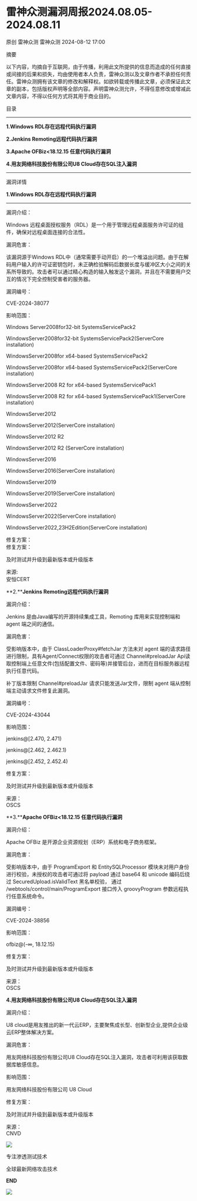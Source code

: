 #  雷神众测漏洞周报2024.08.05-2024.08.11   
原创 雷神众测  雷神众测   2024-08-12 17:00  
  
摘要  
  
  
以下内容，均摘自于互联网，由于传播，利用此文所提供的信息而造成的任何直接或间接的后果和损失，均由使用者本人负责，雷神众测以及文章作者不承担任何责任。雷神众测拥有该文章的修改和解释权。如欲转载或传播此文章，必须保证此文章的副本，包括版权声明等全部内容。声明雷神众测允许，不得任意修改或增减此文章内容，不得以任何方式将其用于商业目的。  
  
  
目录  
  
********  
  
**1.Windows RDL存在远程代码执行漏洞**  
  
  
  
**2.Jenkins Remoting远程代码执行漏洞**  
  
  
  
**3.Apache OFBiz<18.12.15 任意代码执行漏洞**  
  
  
  
**4.用友网络科技股份有限公司U8 Cloud存在SQL注入漏洞**  
  
  
****  
  
漏洞详情  
  
**1.Windows RDL存在远程代码执行漏洞**  
  
****  
漏洞介绍：  
  
Windows 远程桌面授权服务（RDL）是一个用于管理远程桌面服务许可证的组件，确保对远程桌面连接的合法性。  
  
  
漏洞危害：  
  
该漏洞源于Windows RDL中（通常需要手动开启）的一个堆溢出问题。由于在解码用户输入的许可证密钥包时，未正确检验解码后数据长度与缓冲区大小之间的关系所导致的。攻击者可以通过精心构造的输入触发这个漏洞，并且在不需要用户交互的情况下完全控制受害者的服务器。  
  
  
漏洞编号：  
  
CVE-2024-38077  
  
  
影响范围：  
  
Windows Server2008for32-bit SystemsServicePack2  
  
WindowsServer2008for32-bit SystemsServicePack2(ServerCore installation)  
  
WindowsServer2008for x64-based SystemsServicePack2  
  
WindowsServer2008for x64-based SystemsServicePack2(ServerCore installation)  
  
WindowsServer2008 R2 for x64-based SystemsServicePack1  
  
WindowsServer2008 R2 for x64-based SystemsServicePack1(ServerCore installation)  
  
WindowsServer2012  
  
WindowsServer2012(ServerCore installation)  
  
WindowsServer2012 R2  
  
WindowsServer2012 R2 (ServerCore installation)  
  
WindowsServer2016  
  
WindowsServer2016(ServerCore installation)  
  
WindowsServer2019  
  
WindowsServer2019(ServerCore installation)  
  
WindowsServer2022  
  
WindowsServer2022(ServerCore installation)  
  
WindowsServer2022,23H2Edition(ServerCore installation)  
  
  
修复方案：  
修复方案：  
  
及时测试并升级到最新版本或升级版本  
  
  
来源:  
安恒CERT  
  
**2.****Jenkins Remoting远程代码执行漏洞**  
  
  
漏洞介绍：  
  
Jenkins 是由Java编写的开源持续集成工具，Remoting 库用来实现控制端和 agent 端之间的通信。  
  
  
漏洞危害：  
  
受影响版本中，由于 ClassLoaderProxy#fetchJar 方法未对 agent 端的请求路径进行限制，具有Agent/Connect权限的攻击者可通过 Channel#preloadJar Api读取控制端上任意文件(包括配置文件、密码等)并接管后台，进而在目标服务器远程执行任意代码。  
  
补丁版本限制 Channel#preloadJar 请求只能发送Jar文件，限制 agent 端从控制端主动请求文件修复此漏洞。  
  
  
漏洞编号：  
  
CVE-2024-43044  
  
  
影响范围：  
  
jenkins@[2.470, 2.471)  
  
jenkins@[2.462, 2.462.1)  
  
jenkins@[2.452, 2.452.4)  
  
  
修复方案：  
  
及时测试并升级到最新版本或升级版本  
  
  
来源：  
OSCS  
  
  
**3.****Apache OFBiz<18.12.15 任意代码执行漏洞**  
  
  
漏洞介绍：  
  
Apache OFBiz 是开源企业资源规划（ERP）系统和电子商务框架。  
  
  
漏洞危害：  
  
受影响版本中，由于 ProgramExport 和 EntitySQLProcessor 模块未对用户身份进行校验，未授权的攻击者可通过将 payload 通过 base64 和 unicode 编码后绕过 SecuredUpload.isValidText 黑名单校验， 通过 /webtools/control/main/ProgramExport 接口传入 groovyProgram 参数远程执行任意系统命令。  
  
  
漏洞编号：  
  
CVE-2024-38856  
  
  
影响范围：  
  
ofbiz@(-∞, 18.12.15)  
  
  
  
修复方案：  
  
及时测试并升级到最新版本或升级版本  
  
  
来源：  
OSCS  
  
**4.用友网络科技股份有限公司U8 Cloud存在SQL注入漏洞**  
  
  
漏洞介绍：  
  
U8 cloud是用友推出的新一代云ERP，主要聚焦成长型、创新型企业,提供企业级云ERP整体解决方案。  
  
  
漏洞危害：  
  
用友网络科技股份有限公司U8 Cloud存在SQL注入漏洞，攻击者可利用该获取数据库敏感信息。  
  
  
影响范围：  
  
用友网络科技股份有限公司 U8 Cloud  
  
  
修复方案：  
  
及时测试并升级到最新版本或升级版本  
  
  
来源：  
CNVD  
  
  
  
  
  
  
![](https://mmbiz.qpic.cn/mmbiz_jpg/HxO8NorP4JVzPYwJo2IWiaKbIWratq4C8mldkIpBJj8T8K5G6502k9FBzSQd2mPPwMHEAy8A9HCKeviaugdgSv5w/640?wx_fmt=other&from=appmsg&wxfrom=5&wx_lazy=1&wx_co=1&tp=webp "")  
  
专注渗透测试技术  
  
全球最新网络攻击技术  
  
  
**END**  
  
![](https://mmbiz.qpic.cn/mmbiz_jpg/HxO8NorP4JVzPYwJo2IWiaKbIWratq4C8ribZdatbyTUaicrZmmPqyMbptxgZ4ugREgJUa0kCcjsialSia0zeWUsnew/640?wx_fmt=other&from=appmsg&wxfrom=5&wx_lazy=1&wx_co=1&tp=webp "")  
  
  

